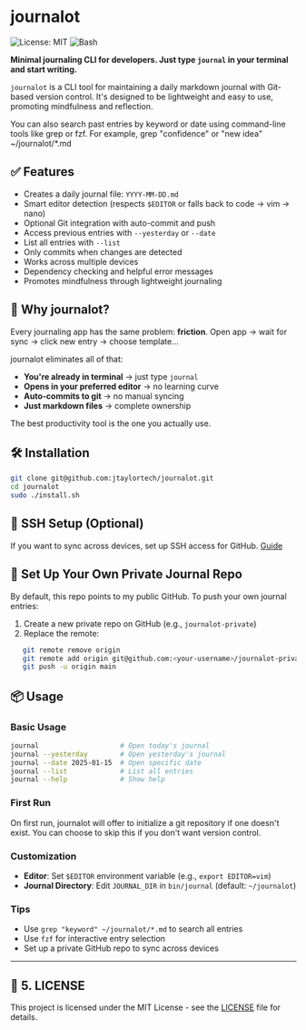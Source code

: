 
# journalot

![License: MIT](https://img.shields.io/badge/License-MIT-yellow.svg)
![Bash](https://img.shields.io/badge/bash-4.0+-green.svg)

**Minimal journaling CLI for developers. Just type `journal` in your terminal and start writing.**

`journalot` is a CLI tool for maintaining a daily markdown journal with Git-based version control. It's designed to be lightweight and easy to use, promoting mindfulness and reflection. 

You can also search past entries by keyword or date using command-line tools like grep or fzf. For example, grep "confidence" or "new idea" ~/journalot/*.md

## ✅ Features
-   Creates a daily journal file: `YYYY-MM-DD.md`
-   Smart editor detection (respects `$EDITOR` or falls back to code → vim → nano)
-   Optional Git integration with auto-commit and push
-   Access previous entries with `--yesterday` or `--date`
-   List all entries with `--list`
-   Only commits when changes are detected
-   Works across multiple devices
-   Dependency checking and helpful error messages
-   Promotes mindfulness through lightweight journaling

## 🤔 Why journalot?

Every journaling app has the same problem: **friction**. Open app → wait for sync → click new entry → choose template...

journalot eliminates all of that:
- **You're already in terminal** → just type `journal`
- **Opens in your preferred editor** → no learning curve
- **Auto-commits to git** → no manual syncing
- **Just markdown files** → complete ownership

The best productivity tool is the one you actually use.

## 🛠️ Installation

```bash
git clone git@github.com:jtaylortech/journalot.git
cd journalot
sudo ./install.sh
```

## 🔐 SSH Setup (Optional)
If you want to sync across devices, set up SSH access for GitHub. [Guide](https://docs.github.com/en/authentication/connecting-to-github-with-ssh)

## 🔄 Set Up Your Own Private Journal Repo
By default, this repo points to my public GitHub. To push your own journal entries:
1. Create a new private repo on GitHub (e.g., `journalot-private`)
2. Replace the remote:
```bash
   git remote remove origin
   git remote add origin git@github.com:<your-username>/journalot-private.git
   git push -u origin main
 ```

## 📦 Usage

### Basic Usage
```bash
journal                    # Open today's journal
journal --yesterday        # Open yesterday's journal
journal --date 2025-01-15  # Open specific date
journal --list             # List all entries
journal --help             # Show help
```

### First Run
On first run, journalot will offer to initialize a git repository if one doesn't exist. You can choose to skip this if you don't want version control.

### Customization
- **Editor**: Set `$EDITOR` environment variable (e.g., `export EDITOR=vim`)
- **Journal Directory**: Edit `JOURNAL_DIR` in `bin/journal` (default: `~/journalot`)

### Tips
- Use `grep "keyword" ~/journalot/*.md` to search all entries
- Use `fzf` for interactive entry selection
- Set up a private GitHub repo to sync across devices

---

## 🪪 5. **LICENSE**
This project is licensed under the MIT License - see the [LICENSE](LICENSE) file for details.
